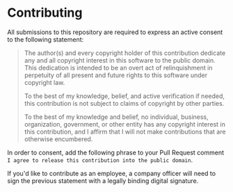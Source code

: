 # Contributing

All submissions to this repository are required to express an active consent to the following statement:

> The author(s) and every copyright holder of this contribution dedicate any
> and all copyright interest in this software to the public domain. This
> dedication is intended to be an overt act of relinquishment in perpetuity of
> all present and future rights to this software under copyright law.
>
> To the best of my knowledge, belief, and active verification if needed, this
> contribution is not subject to claims of copyright by other parties.
>
> To the best of my knowledge and belief, no individual, business, organization,
> government, or other entity has any copyright interest in this contribution,
> and I affirm that I will not make contributions that are otherwise encumbered.

In order to consent, add the following phrase to your Pull Request comment `I agree to release this contribution into the public domain`.

If you'd like to contribute as an employee, a company officer will need to sign the previous statement with a legally binding digital signature.
